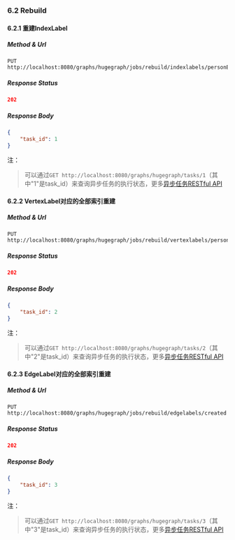 ### 6.2 Rebuild

#### 6.2.1 重建IndexLabel

##### Method & Url

```
PUT http://localhost:8080/graphs/hugegraph/jobs/rebuild/indexlabels/personByCity
```

##### Response Status

```json
202
```

##### Response Body

```json
{
    "task_id": 1
}
```

注：

> 可以通过`GET http://localhost:8080/graphs/hugegraph/tasks/1`（其中"1"是task_id）来查询异步任务的执行状态，更多[异步任务RESTful API](task.md)

#### 6.2.2 VertexLabel对应的全部索引重建

##### Method & Url

```
PUT http://localhost:8080/graphs/hugegraph/jobs/rebuild/vertexlabels/person
```

##### Response Status

```json
202
```

##### Response Body

```json
{
    "task_id": 2
}
```

注：

> 可以通过`GET http://localhost:8080/graphs/hugegraph/tasks/2`（其中"2"是task_id）来查询异步任务的执行状态，更多[异步任务RESTful API](task.md)

#### 6.2.3 EdgeLabel对应的全部索引重建

##### Method & Url

```
PUT http://localhost:8080/graphs/hugegraph/jobs/rebuild/edgelabels/created
```

##### Response Status

```json
202
```

##### Response Body

```json
{
    "task_id": 3
}
```

注：

> 可以通过`GET http://localhost:8080/graphs/hugegraph/tasks/3`（其中"3"是task_id）来查询异步任务的执行状态，更多[异步任务RESTful API](task.md)